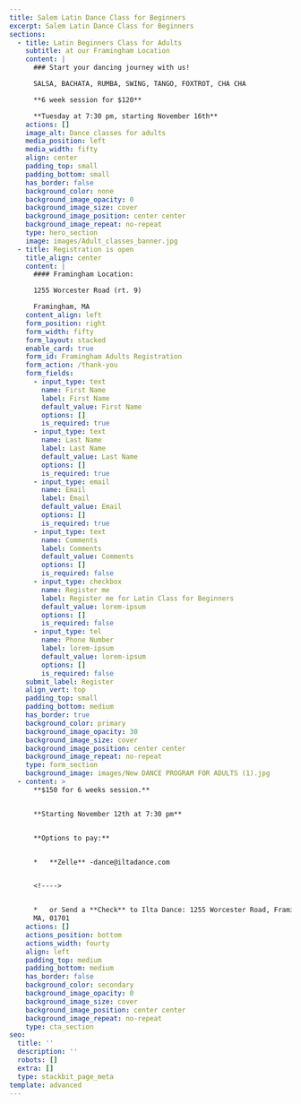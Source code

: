 ```yaml
---
title: Salem Latin Dance Class for Beginners
excerpt: Salem Latin Dance Class for Beginners
sections:
  - title: Latin Beginners Class for Adults
    subtitle: at our Framingham Location
    content: |
      ### Start your dancing journey with us!

      SALSA, BACHATA, RUMBA, SWING, TANGO, FOXTROT, CHA CHA

      **6 week session for $120**

      **Tuesday at 7:30 pm, starting November 16th**
    actions: []
    image_alt: Dance classes for adults
    media_position: left
    media_width: fifty
    align: center
    padding_top: small
    padding_bottom: small
    has_border: false
    background_color: none
    background_image_opacity: 0
    background_image_size: cover
    background_image_position: center center
    background_image_repeat: no-repeat
    type: hero_section
    image: images/Adult_classes_banner.jpg
  - title: Registration is open
    title_align: center
    content: |
      #### Framingham Location:

      1255 Worcester Road (rt. 9)

      Framingham, MA
    content_align: left
    form_position: right
    form_width: fifty
    form_layout: stacked
    enable_card: true
    form_id: Framingham Adults Registration
    form_action: /thank-you
    form_fields:
      - input_type: text
        name: First Name
        label: First Name
        default_value: First Name
        options: []
        is_required: true
      - input_type: text
        name: Last Name
        label: Last Name
        default_value: Last Name
        options: []
        is_required: true
      - input_type: email
        name: Email
        label: Email
        default_value: Email
        options: []
        is_required: true
      - input_type: text
        name: Comments
        label: Comments
        default_value: Comments
        options: []
        is_required: false
      - input_type: checkbox
        name: Register me
        label: Register me for Latin Class for Beginners
        default_value: lorem-ipsum
        options: []
        is_required: false
      - input_type: tel
        name: Phone Number
        label: lorem-ipsum
        default_value: lorem-ipsum
        options: []
        is_required: false
    submit_label: Register
    align_vert: top
    padding_top: small
    padding_bottom: medium
    has_border: true
    background_color: primary
    background_image_opacity: 30
    background_image_size: cover
    background_image_position: center center
    background_image_repeat: no-repeat
    type: form_section
    background_image: images/New DANCE PROGRAM FOR ADULTS (1).jpg
  - content: >
      **$150 for 6 weeks session.**


      **Starting November 12th at 7:30 pm**


      **Options to pay:**


      *   **Zelle** -dance@iltadance.com


      <!---->


      *   or Send a **Check** to Ilta Dance: 1255 Worcester Road, Framingham,
      MA, 01701
    actions: []
    actions_position: bottom
    actions_width: fourty
    align: left
    padding_top: medium
    padding_bottom: medium
    has_border: false
    background_color: secondary
    background_image_opacity: 0
    background_image_size: cover
    background_image_position: center center
    background_image_repeat: no-repeat
    type: cta_section
seo:
  title: ''
  description: ''
  robots: []
  extra: []
  type: stackbit_page_meta
template: advanced
---
```

